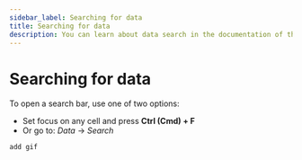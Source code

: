 ```yaml
---
sidebar_label: Searching for data
title: Searching for data
description: You can learn about data search in the documentation of the DHTMLX JavaScript Spreadsheet library. Browse developer guides and API reference, try out code examples and live demos, and download a free 30-day evaluation version of DHTMLX Spreadsheet.
---
```


# Searching for data

To open a search bar, use one of two options:

- Set focus on any cell and press **Ctrl (Cmd) + F**
- Or go to: *Data* -> *Search*

```todo
add gif
```